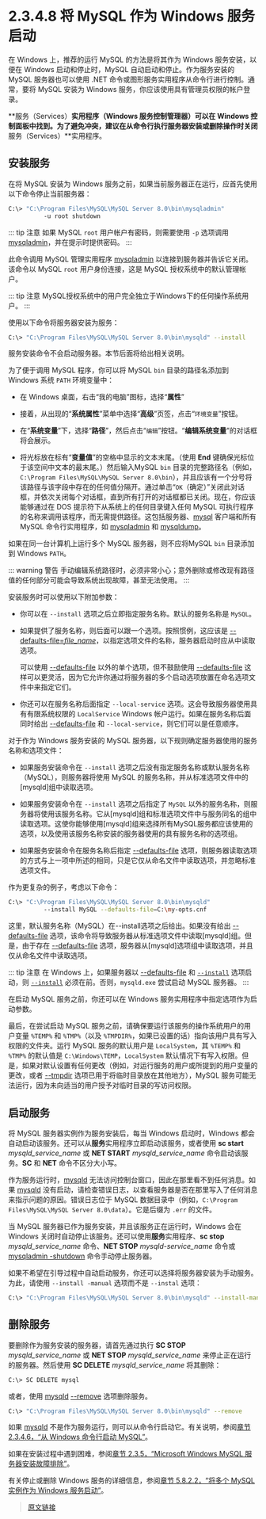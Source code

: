 # 2.3.4.8 将 MySQL 作为 Windows 服务启动

在 Windows 上，推荐的运行 MySQL 的方法是将其作为 Windows 服务安装，以便在 Windows 启动和停止时，MySQL 自动启动和停止。作为服务安装的 MySQL 服务器也可以使用 .NET 命令或图形服务实用程序从命令行进行控制。通常，要将 MySQL 安装为 Windows 服务，你应该使用具有管理员权限的帐户登录。

**服务（Services）**实用程序（Windows **服务控制管理器**）可以在 Windows 控制面板中找到。为了避免冲突，建议在从命令行执行服务器安装或删除操作时关闭**服务（Services）**实用程序。

## 安装服务

在将 MySQL 安装为 Windows 服务之前，如果当前服务器正在运行，应首先使用以下命令停止当前服务器：

```bash
C:\> "C:\Program Files\MySQL\MySQL Server 8.0\bin\mysqladmin"
          -u root shutdown
```

::: tip 注意
如果 MySQL `root` 用户帐户有密码，则需要使用 `-p` 选项调用 [mysqladmin](/4/4.5/4.5.2/mysqladmin)，并在提示时提供密码。
:::

此命令调用 MySQL 管理实用程序 [mysqladmin](/4/4.5/4.5.2/mysqladmin) 以连接到服务器并告诉它关闭。该命令以 MySQL `root` 用户身份连接，这是 MySQL 授权系统中的默认管理帐户。

::: tip 注意
MySQL授权系统中的用户完全独立于Windows下的任何操作系统用户。
:::

使用以下命令将服务器安装为服务：

```bash
C:\> "C:\Program Files\MySQL\MySQL Server 8.0\bin\mysqld" --install
```

服务安装命令不会启动服务器。本节后面将给出相关说明。

为了便于调用 MySQL 程序，你可以将 MySQL `bin` 目录的路径名添加到 Windows 系统 `PATH` 环境变量中：

- 在 Windows 桌面，右击“我的电脑”图标，选择“**属性**”

- 接着，从出现的“**系统属性**”菜单中选择“**高级**”页签，点击“`环境变量`”按钮。

- 在“**系统变量**”下，选择“**路径**”，然后点击“`编辑`”按钮。“**编辑系统变量**”的对话框将会展示。

- 将光标放在标有“**变量值**”的空格中显示的文本末尾。（使用 **End** 键确保光标位于该空间中文本的最末尾。）然后输入MySQL `bin` 目录的完整路径名（例如，`C:\Program Files\MySQL\MySQL Server 8.0\bin`），并且应该有一个分号将该路径与该字段中存在的任何值分隔开。通过单击“`OK`（确定）”关闭此对话框，并依次关闭每个对话框，直到所有打开的对话框都已关闭。现在，你应该能够通过在 DOS 提示符下从系统上的任何目录键入任何 MySQL 可执行程序的名称来调用该程序，而无需提供路径。这包括服务器、[mysql](/4/4.5/4.5.1/mysql) 客户端和所有 MySQL 命令行实用程序，如 [mysqladmin](/4/4.5/4.5.2/mysqladmin) 和 [mysqldump](/4/4.5/4.5.4/mysqldump)。

如果在同一台计算机上运行多个 MySQL 服务器，则不应将MySQL `bin` 目录添加到 Windows `PATH`。

::: warning 警告
手动编辑系统路径时，必须非常小心；意外删除或修改现有路径值的任何部分可能会导致系统出现故障，甚至无法使用。
:::

安装服务时可以使用以下附加参数：

- 你可以在 `--install` 选项之后立即指定服务名称。默认的服务名称是 `MySQL`。

- 如果提供了服务名称，则后面可以跟一个选项。按照惯例，这应该是 [--defaults-file=*file_name*](/4/4.2/4.2.2/4.2.2.3/option-file-options)，以指定选项文件的名称，服务器启动时应从中读取选项。

    可以使用 [--defaults-file](/4/4.2/4.2.2/4.2.2.3/option-file-options) 以外的单个选项，但不鼓励使用 [--defaults-file](/4/4.2/4.2.2/4.2.2.3/option-file-options) 这样可以更灵活，因为它允许你通过将服务器的多个启动选项放置在命名选项文件中来指定它们。

- 你还可以在服务名称后面指定 `--local-service` 选项。这会导致服务器使用具有有限系统权限的 `LocalService` Windows 帐户运行。如果在服务名称后面同时给出 [--defaults-file](/4/4.2/4.2.2/4.2.2.3/option-file-options) 和 `--local-service`，则它们可以是任意顺序。

对于作为 Windows 服务安装的 MySQL 服务器，以下规则确定服务器使用的服务名称和选项文件：

- 如果服务安装命令在 `--install` 选项之后没有指定服务名称或默认服务名称（MySQL），则服务器将使用 MySQL 的服务名称，并从标准选项文件中的[mysqld]组中读取选项。

- 如果服务安装命令在 `--install` 选项之后指定了 `MySQL` 以外的服务名称，则服务器将使用该服务名称。它从[mysqld]组和标准选项文件中与服务同名的组中读取选项。这使你能够使用[mysqld]组来选择所有MySQL服务都应该使用的选项，以及使用该服务名称安装的服务器使用的具有服务名称的选项组。

- 如果服务安装命令在服务名称后指定 [--defaults-file](/4/4.2/4.2.2/4.2.2.3/option-file-options) 选项，则服务器读取选项的方式与上一项中所述的相同，只是它仅从命名文件中读取选项，并忽略标准选项文件。

作为更复杂的例子，考虑以下命令：

```bash
C:\> "C:\Program Files\MySQL\MySQL Server 8.0\bin\mysqld"
          --install MySQL --defaults-file=C:\my-opts.cnf
```

这里，默认服务名称（MySQL）在--install选项之后给出。如果没有给出 [--defaults-file](/4/4.2/4.2.2/4.2.2.3/option-file-options) 选项，该命令将导致服务器从标准选项文件中读取[mysqld]组。但是，由于存在 [--defaults-file](/4/4.2/4.2.2/4.2.2.3/option-file-options) 选项，服务器从[mysqld]选项组中读取选项，并且仅从命名文件中读取选项。

::: tip 注意
在 Windows 上，如果服务器以 [--defaults-file](/4/4.2/4.2.2/4.2.2.3/option-file-options) 和 [`--install`](/5/5.1/5.1.7/server-options) 选项启动，则 [`--install`](/5/5.1/5.1.7/server-options) 必须在前。否则，`mysqld.exe` 尝试启动 MySQL 服务器。
:::

在启动 MySQL 服务之前，你还可以在 Windows 服务实用程序中指定选项作为启动参数。

最后，在尝试启动 MySQL 服务之前，请确保要运行该服务的操作系统用户的用户变量 `%TEMP%` 和 `%TMP%`（以及 `%TMPDIR%`，如果已设置的话）指向该用户具有写入权限的文件夹。运行 MySQL 服务的默认用户是 `LocalSystem`，其 `%TEMP%` 和 `%TMP%` 的默认值是 `C:\Windows\TEMP`，`LocalSystem` 默认情况下有写入权限。但是，如果对默认设置有任何更改（例如，对运行服务的用户或所提到的用户变量的更改，或者 [--tmpdir](/5/5.1/5.1.7/server-options) 选项已用于将临时目录放在其他地方），MySQL 服务可能无法运行，因为未向适当的用户授予对临时目录的写访问权限。

## 启动服务

将 MySQL 服务器实例作为服务安装后，每当 Windows 启动时，Windows 都会自动启动该服务。还可以从**服务**实用程序立即启动该服务，或者使用 **sc start** *mysqld_service_name* 或 **NET START** *mysqld_service_name* 命令启动该服务。**SC** 和 **NET** 命令不区分大小写。

作为服务运行时，[mysqld](/4/4.3/4.3.1/mysqld) 无法访问控制台窗口，因此在那里看不到任何消息。如果 [mysqld](/4/4.3/4.3.1/mysqld) 没有启动，请检查错误日志，以查看服务器是否在那里写入了任何消息来指示问题的原因。错误日志位于 MySQL 数据目录中（例如，`C:\Program Files\MySQL\MySQL Server 8.0\data`）。它是后缀为 `.err` 的文件。

当 MySQL 服务器已作为服务安装，并且该服务正在运行时，Windows 会在 Windows 关闭时自动停止该服务。还可以使用**服务**实用程序、**sc stop** *mysqld_service_name* 命令、**NET STOP** *mysqld-service_name* 命令或 [mysqladmin -shutdown](/4/4.5/4.5.2/mysqladmin) 命令手动停止服务器。

如果不希望在引导过程中自动启动服务，你还可以选择将服务器安装为手动服务。为此，请使用 `--install -manual` 选项而不是 `--instal` 选项：

```bash
C:\> "C:\Program Files\MySQL\MySQL Server 8.0\bin\mysqld" --install-manual
```

## 删除服务

要删除作为服务安装的服务器，请首先通过执行 **SC STOP** *mysqld_service_name* 或 **NET STOP** *mysqld_service_name* 来停止正在运行的服务器。然后使用 **SC DELETE** *mysqld_service_name* 将其删除：

```bash
C:\> SC DELETE mysql
```

或者，使用 [mysqld](/4/4.3/4.3.1/mysqld) [--remove](/5/5.1/5.1.7/server-options) 选项删除服务。

```bash
C:\> "C:\Program Files\MySQL\MySQL Server 8.0\bin\mysqld" --remove
```

如果 [mysqld](/4/4.3/4.3.1/mysqld) 不是作为服务运行，则可以从命令行启动它。有关说明，参阅[章节 2.3.4.6，“从 Windows 命令行启动 MySQL”](/2/2.3/2.3.4/2.3.4.6/windows-start-command-line)。

如果在安装过程中遇到困难，参阅[章节 2.3.5，“Microsoft Windows MySQL 服务器安装故障排除”](/2/2.3/2.3.5/windows-troubleshooting)。

有关停止或删除 Windows 服务的详细信息，参阅[章节 5.8.2.2，“将多个 MySQL 实例作为 Windows 服务启动”](/5/5.8/5.8.2/5.8.2.2/multiple-windows-services)。

> [原文链接](https://dev.mysql.com/doc/refman/8.0/en/windows-start-service.html)

